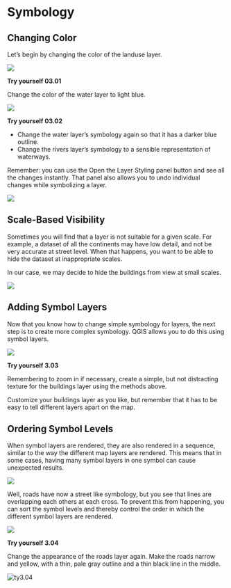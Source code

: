 # Symbology

## Changing Color

Let’s begin by changing the color of the landuse layer.

![](https://github.com/kjvmartinez/qgis-pancake/blob/master/gifs/08%20Changing%20Colors.gif)

**Try yourself 03.01**

Change the color of the water layer to light blue.

![](https://github.com/kjvmartinez/qgis-pancake/blob/master/gifs/09%20Changing%20Symbol%20Structure.gif)

**Try yourself 03.02**
* Change the water layer’s symbology again so that it has a darker blue outline.
* Change the rivers layer’s symbology to a sensible representation of waterways.

Remember: you can use the Open the Layer Styling panel button and see all the changes instantly. That panel also allows you to undo individual changes while symbolizing a layer.

![](https://github.com/kjvmartinez/qgis-pancake/blob/master/gifs/10%20Layer%20Styling%20Panel.gif)

## Scale-Based Visibility

Sometimes you will find that a layer is not suitable for a given scale. For example, a dataset of all the continents may have low detail, and not be very accurate at street level. When that happens, you want to be able to hide the dataset at inappropriate scales.

In our case, we may decide to hide the buildings from view at small scales.

![](https://github.com/kjvmartinez/qgis-pancake/blob/master/gifs/11%20Scale-Based%20Visibility.gif)

## Adding Symbol Layers

Now that you know how to change simple symbology for layers, the next step is to create more complex symbology.
QGIS allows you to do this using symbol layers.


![](https://github.com/kjvmartinez/qgis-pancake/blob/master/gifs/12%20Adding%20Symbol%20Layers.gif)

**Try yourself 3.03**

Remembering to zoom in if necessary, create a simple, but not distracting texture for the buildings layer using the
methods above.

Customize your buildings layer as you like, but remember that it has to be easy to tell different layers apart on the map.

## Ordering Symbol Levels

When symbol layers are rendered, they are also rendered in a sequence, similar to the way the different map layers
are rendered. This means that in some cases, having many symbol layers in one symbol can cause unexpected results.

![](https://github.com/kjvmartinez/qgis-pancake/blob/master/gifs/13%20Ordering%20Symbol%20Levels.gif)

Well, roads have now a street like symbology, but you see that lines are overlapping each others at each cross. To prevent this from happening, you can sort the symbol levels and thereby control the order in which the different
symbol layers are rendered.

![](https://github.com/kjvmartinez/qgis-pancake/blob/master/gifs/14%20Ordering%20Symbol%20Levels.gif)


**Try yourself 3.04**

Change the appearance of the roads layer again. Make the roads narrow and yellow, with a thin, pale gray outline and a thin black line in the middle.

![ty3.04](https://github.com/kjvmartinez/qgis-pancake/blob/master/imgs/03-04.png)

